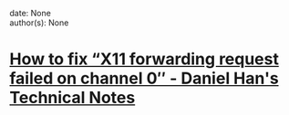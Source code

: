 
date: None  
author(s): None  

# [How to fix “X11 forwarding request failed on channel 0″ - Daniel Han's Technical Notes](https://sites.google.com/site/xiangyangsite/home/technical-tips/linux-unix/common-tips/how-to-fix-x11-forwarding-request-failed-on-channel-0)



